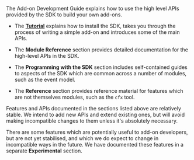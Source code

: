 The Add-on Development Guide explains how to use the high level APIs provided
by the SDK to build your own add-ons.

* The [**Tutorial**](#guide/getting-started) explains how to install the SDK,
takes you through the process of writing a simple add-on and introduces some
of the main APIs.

* The **Module Reference** section provides detailed documentation for the
high-level APIs in the SDK.

* The **Programming with the SDK** section includes self-contained guides to
aspects of the SDK which are common across a number of modules, such as the
event model.

* The **Reference** section provides reference material for features which are
not themselves modules, such as the `cfx` tool.

Features and APIs documented in the sections listed above are relatively
stable. We intend to add new APIs and extend existing ones, but will avoid
making incompatible changes to them unless it's absolutely necessary.

There are some features which are potentially useful to add-on developers,
but are not yet stabilised, and which we do expect to change in incompatible
ways in the future. We have documented these features in a separate
**Experimental** section.

